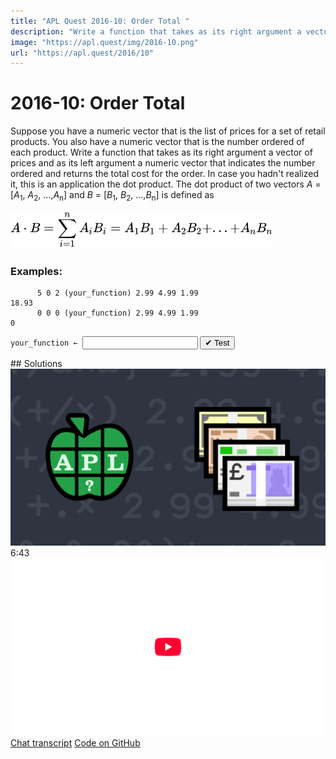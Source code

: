 ```yaml
---
title: "APL Quest 2016-10: Order Total "
description: "Write a function that takes as its right argument a vector of prices and as its left argument a numeric vector that indicates the number ordered and returns the total cost for the order."
image: "https://apl.quest/img/2016-10.png"
url: "https://apl.quest/2016/10"
---
```


# <span class=s>2016-</span>10: Order Total 

Suppose you have a numeric vector that is the list of prices for a set of retail products. You also have a numeric vector that is the number ordered of each product. Write a function that takes as its right argument a vector of prices and as its left argument a numeric vector that indicates the number ordered and returns the total cost for the order. In case you hadn't realized it, this is an application the dot product. The dot product of two vectors <span class="math"><i>A</i> = [<i>A</i><sub>1</sub>, <i>A</i><sub>2</sub>, …,<i>A</i><sub>n</sub>]</span> and <span class="math"><i>B</i> = [<i>B</i><sub>1</sub>, <i>B</i><sub>2</sub>, …,<i>B</i><sub>n</sub>]</span> is defined as

<p style="overflow-x: auto;">
  <img src="../../img/innerprod.svg" style="width: 30em" class="fi">
</p>

### Examples:

```APL
      5 0 2 (your_function) 2.99 4.99 1.99
18.93
      0 0 0 (your_function) 2.99 4.99 1.99
0 
```
<div class="pdiv">
  <code onclick="p_Input.focus()">your_function ← </code><input id="p_Input" autocomplete="off" spellcheck="false" oninput="this.parentElement.querySelector`button`.disabled=false;localStorage.setItem(window.location.pathname,this.value)" onkeypress="subm(event)">
  <button onclick="alert$.next`Testing…`;submitSolution`p`" class="md-button md-button--primary">&#x2714; Test</button>
</div>
<blockquote id="p_Output"></blockquote>
## Solutions
<div onclick="play(this)" title="Video on YouTube" class="yt">
<img alt="Video Thumbnail" src="../../img/2016-10.png">
<time>6:43</time>
<img alt="YouTube" src="../../img/yt-big.png">
</div>
<a href="https://chat.stackexchange.com/transcript/52405?m=62313927#62313927" target="_blank" class="md-button md-button--primary">Chat transcript</a>
<a href="https://github.com/abrudz/apl_quest/tree/main/2016/10.apl" target="_blank" class="md-button md-button--primary right">Code on GitHub</a>

<script>
    testCases={"a":[["5 0 2","2.99 4.99 1.99"],["0 0 0","2.99 4.99 1.99"],["1 2 3 4 5","5 4 3 2 1"],["?5⍴10","?5⍴10"],["0.1×?20⍴100","0.1×?20⍴100"]],"b":[["⍬","⍬"],["?20⍴100","0.1×?20⍴100"],["(-1)+?20⍴?10","0.1×?20⍴100"],["(-10)+?20⍴?20","0.1×?20⍴100"],["(-10)+?20⍴?20","(-10)+?20⍴?20"]],"f":"{+/⍺×⍵}"}
    p_Input.value=localStorage.getItem(window.location.pathname)
    play=e=>e.outerHTML=`<iframe src="https://www.youtube.com/embed/5rfCeT_lPk8?list=PLYKQVqyrAEj9wDIUyLDGtDAFTKY38BUMN&autoplay=1" title="<span class=s>2016-</span>10: Order Total  (APL Quest 2016-10)" frameborder="0" allow="accelerometer; autoplay; clipboard-write; encrypted-media; gyroscope; picture-in-picture; web-share" referrerpolicy="strict-origin-when-cross-origin" allowfullscreen></iframe>`
</script>
